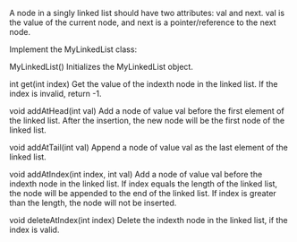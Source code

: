 A node in a singly linked list should have two attributes: val and next. val is the value of the current node, and next is a pointer/reference to the next node.

Implement the MyLinkedList class:

MyLinkedList() Initializes the MyLinkedList object.

int get(int index) Get the value of the indexth node in the linked list. If the index is invalid, return -1.

void addAtHead(int val) Add a node of value val before the first element of the linked list. After the insertion, the new node will be the first node of the linked list.

void addAtTail(int val) Append a node of value val as the last element of the linked list.

void addAtIndex(int index, int val) Add a node of value val before the indexth node in the linked list. If index equals the length of the linked list, the node will be appended to the end of the linked list. If index is greater than the length, the node will not be inserted.

void deleteAtIndex(int index) Delete the indexth node in the linked list, if the index is valid.
